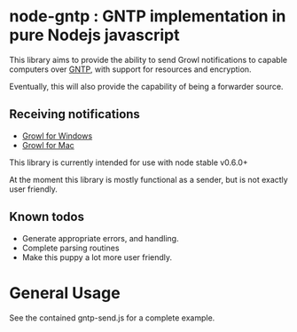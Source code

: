 # node-gntp : GNTP implementation in pure Nodejs javascript
This library aims to provide the ability to send Growl notifications to capable computers over [GNTP][1], with support for resources and encryption. 

Eventually, this will also provide the capability of being a forwarder source.

## Receiving notifications
* [Growl for Windows](http://www.growlforwindows.com)
* [Growl for Mac](http://growl.info)

This library is currently intended for use with node stable v0.6.0+

At the moment this library is mostly functional as a sender, but is not exactly user friendly.

## Known todos
* Generate appropriate errors, and handling.
* Complete parsing routines
* Make this puppy a lot more user friendly.

# General Usage
See the contained gntp-send.js for a complete example.



[1]: http://www.growlforwindows.com/gfw/help/gntp.aspx "GNTP Specification"
